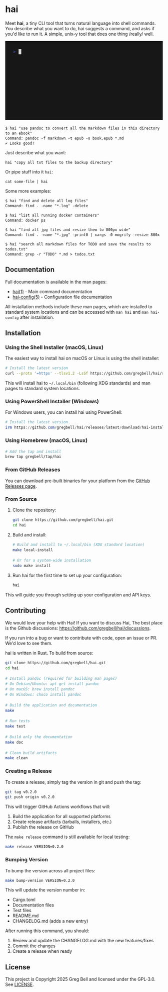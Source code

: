 # hai

Meet **hai**, a tiny CLI tool that turns natural language into shell commands.
You describe what you want to do, hai suggests a command, and asks if you'd like
to run it. A simple, unix-y tool that does one thing /really/ well.

![Hai creating a compressed tarball](assets/tarball.gif)

```console
$ hai "use pandoc to convert all the markdown files in this directory to an ebook"
Command: pandoc -f markdown -t epub -o book.epub *.md
✔ Looks good?
```

Just describe what you want:

```console
hai "copy all txt files to the backup directory"
```

Or pipe stuff into it `hai`:

```basconsole
cat some-file | hai
```

Some more examples:

```console
$ hai "find and delete all log files"
Command: find . -name "*.log" -delete
```

```console
$ hai "list all running docker containers"
Command: docker ps
```

```console
$ hai "find all jpg files and resize them to 800px wide"
Command: find . -name "*.jpg" -print0 | xargs -0 mogrify -resize 800x
```

```console
$ hai "search all markdown files for TODO and save the results to todos.txt"
Command: grep -r "TODO" *.md > todos.txt
```

## Documentation

Full documentation is available in the man pages:

- [hai(1)](doc/manual.md) - Main command documentation
- [hai-config(5)](doc/config.md) - Configuration file documentation

All installation methods include these man pages, which are installed to
standard system locations and can be accessed with `man hai` and `man
hai-config` after installation.

## Installation

### Using the Shell Installer (macOS, Linux)

The easiest way to install hai on macOS or Linux is using the shell installer:

```bash
# Install the latest version
curl --proto '=https' --tlsv1.2 -LsSf https://github.com/gregbell/hai/releases/latest/download/hai-installer.sh | sh
```

This will install hai to `~/.local/bin` (following XDG standards) and man pages to standard system locations.

### Using PowerShell Installer (Windows)

For Windows users, you can install hai using PowerShell:

```powershell
# Install the latest version
irm https://github.com/gregbell/hai/releases/latest/download/hai-installer.ps1 | iex
```

### Using Homebrew (macOS, Linux)

```bash
# Add the tap and install
brew tap gregbell/tap/hai
```

### From GitHub Releases

You can download pre-built binaries for your platform from the [GitHub Releases page](https://github.com/gregbell/hai/releases).

### From Source

1. Clone the repository:

   ```bash
   git clone https://github.com/gregbell/hai.git
   cd hai
   ```

2. Build and install:

   ```bash
   # Build and install to ~/.local/bin (XDG standard location)
   make local-install

   # Or for a system-wide installation
   sudo make install
   ```

3. Run hai for the first time to set up your configuration:

   ```bash
   hai
   ```

This will guide you through setting up your configuration and API keys.

## Contributing

We would love your help with Hai! If you want to discuss Hai, The best place
is the Github discussions: https://github.com/gregbell/hai/discussions.

If you run into a bug or want to contribute with code, open an issue or PR. We'd
love to see them.

hai is written in Rust. To build from source:

```bash
git clone https://github.com/gregbell/hai.git
cd hai

# Install pandoc (required for building man pages)
# On Debian/Ubuntu: apt-get install pandoc
# On macOS: brew install pandoc
# On Windows: choco install pandoc

# Build the application and documentation
make

# Run tests
make test

# Build only the documentation
make doc

# Clean build artifacts
make clean
```

### Creating a Release

To create a release, simply tag the version in git and push the tag:

```bash
git tag v0.2.0
git push origin v0.2.0
```

This will trigger GitHub Actions workflows that will:

1. Build the application for all supported platforms
2. Create release artifacts (tarballs, installers, etc.)
3. Publish the release on GitHub

The `make release` command is still available for local testing:

```bash
make release VERSION=0.2.0
```

### Bumping Version

To bump the version across all project files:

```bash
make bump-version VERSION=0.2.0
```

This will update the version number in:

- Cargo.toml
- Documentation files
- Test files
- README.md
- CHANGELOG.md (adds a new entry)

After running this command, you should:

1. Review and update the CHANGELOG.md with the new features/fixes
2. Commit the changes
3. Create a release when ready

## License

This project is Copyright 2025 Greg Bell and licensed under the GPL-3.0. See [LICENSE](LICENSE).
